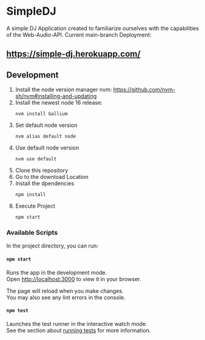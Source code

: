 # SimpleDJ
A simple DJ Application created to familiarize ourselves with the capabilities of the Web-Audio-API.
Current main-branch Deployment:

## https://simple-dj.herokuapp.com/
## Development
1. Install the node version manager nvm: https://github.com/nvm-sh/nvm#installing-and-updating
2. Install the newest node 16 release: 
    ```
    nvm install Gallium
    ```
3. Set default node version
    ```
    nvm alias default node
    ```
4. Use default node version
    ```
    nvm use default
    ```
5. Clone this repository
6. Go to the download Location
7. Install the dpendencies
   ```
   npm install
   ```
8. Execute Project
   ```
   npm start
   ```

### Available Scripts

In the project directory, you can run:

#### `npm start`

Runs the app in the development mode.\
Open [http://localhost:3000](http://localhost:3000) to view it in your browser.

The page will reload when you make changes.\
You may also see any lint errors in the console.

#### `npm test`

Launches the test runner in the interactive watch mode.\
See the section about [running tests](https://facebook.github.io/create-react-app/docs/running-tests) for more information. 